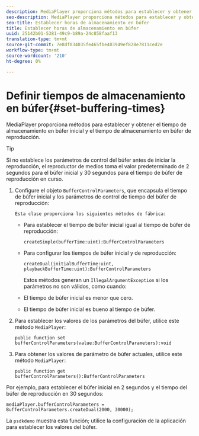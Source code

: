 ```yaml
---
description: MediaPlayer proporciona métodos para establecer y obtener el tiempo de almacenamiento en búfer inicial y el tiempo de almacenamiento en búfer de reproducción.
seo-description: MediaPlayer proporciona métodos para establecer y obtener el tiempo de almacenamiento en búfer inicial y el tiempo de almacenamiento en búfer de reproducción.
seo-title: Establecer horas de almacenamiento en búfer
title: Establecer horas de almacenamiento en búfer
uuid: 25142b01-5381-49c9-b89a-24c858faaf13
translation-type: tm+mt
source-git-commit: 7e8df034035fe465fbe403949ef828e7811ced2e
workflow-type: tm+mt
source-wordcount: '210'
ht-degree: 0%

---
```



# Definir tiempos de almacenamiento en búfer{#set-buffering-times}

MediaPlayer proporciona métodos para establecer y obtener el tiempo de almacenamiento en búfer inicial y el tiempo de almacenamiento en búfer de reproducción.

>[!TIP]
>
>Si no establece los parámetros de control del búfer antes de iniciar la reproducción, el reproductor de medios toma el valor predeterminado de 2 segundos para el búfer inicial y 30 segundos para el tiempo de búfer de reproducción en curso.

1. Configure el objeto `BufferControlParameters`, que encapsula el tiempo de búfer inicial y los parámetros de control de tiempo del búfer de reproducción:

       Esta clase proporciona los siguientes métodos de fábrica:
   
   * Para establecer el tiempo de búfer inicial igual al tiempo de búfer de reproducción:

      ```
      createSimple(bufferTime:uint):BufferControlParameters
      ```

   * Para configurar los tiempos de búfer inicial y de reproducción:

      ```
      createDual(initialBufferTime:uint, playbackBufferTime:uint):BufferControlParameters 
      ```

      Estos métodos generan un `IllegalArgumentException` si los parámetros no son válidos, como cuando:

   * El tiempo de búfer inicial es menor que cero.
   * El tiempo de búfer inicial es bueno al tiempo de búfer.

1. Para establecer los valores de los parámetros del búfer, utilice este método `MediaPlayer`:

   ```
   public function set bufferControlParameters(value:BufferControlParameters):void
   ```

1. Para obtener los valores de parámetro de búfer actuales, utilice este método `MediaPlayer`:

   ```
   public function get bufferControlParameters():BufferControlParameters
   ```

<!--<a id="example_B5C5004188574D8D8AB8525742767280"></a>-->

Por ejemplo, para establecer el búfer inicial en 2 segundos y el tiempo del búfer de reproducción en 30 segundos:

```
mediaPlayer.bufferControlParameters = BufferControlParameters.createDual(2000, 30000); 
```

La `psdkdemo` muestra esta función; utilice la configuración de la aplicación para establecer los valores del búfer.
